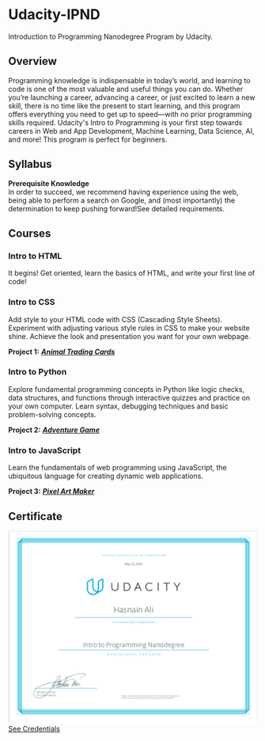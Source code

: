 # Udacity-IPND
 Introduction to Programming Nanodegree Program by Udacity.
## Overview
Programming knowledge is indispensable in today’s world, and learning to code is one of the most valuable and useful things you can do. Whether you’re launching a career, advancing a career, or just excited to learn a new skill, there is no time like the present to start learning, and this program offers everything you need to get up to speed—with no prior programming skills required.
Udacity's Intro to Programming is your first step towards careers in Web and App Development, Machine Learning, Data Science, AI, and more! This program is perfect for beginners.
## Syllabus
**Prerequisite Knowledge**</br>
In order to succeed, we recommend having experience using the web, being able to perform a search on Google, and (most importantly) the determination to keep pushing forward!See detailed requirements.
## Courses
### Intro to HTML
It begins! Get oriented, learn the basics of HTML, and write your first line of code!

### Intro to CSS
Add style to your HTML code with CSS (Cascading Style Sheets). Experiment with adjusting various style rules in CSS to make your website shine. Achieve the look and presentation you want for your own webpage.

**Project 1:** [***Animal Trading Cards***](https://github.com/beinghasnain16/Udacity-IPND/tree/master/CSS/animal-trading-cards-master)


### Intro to Python
Explore fundamental programming concepts in Python like logic checks, data structures, and functions through interactive quizzes and practice on your own computer. Learn syntax, debugging techniques and basic problem-solving concepts.

**Project 2:** [***Adventure Game***](https://github.com/beinghasnain16/Udacity-IPND/tree/master/Python)


### Intro to JavaScript
Learn the fundamentals of web programming using JavaScript, the ubiquitous language for creating dynamic web applications.

**Project 3:** [***Pixel Art Maker***](https://github.com/beinghasnain16/Udacity-IPND/tree/master/Javascript/Pixel_Art_Maker)

## Certificate
![Certificate](https://github.com/beinghasnain16/Udacity-IPND/blob/master/Certificate.png)
[See Credentials](https://confirm.udacity.com/DCAQ7NQ7)
